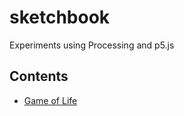 # sketchbook
Experiments using Processing and p5.js

## Contents
  - [Game of Life](./game-of-life/index.html)